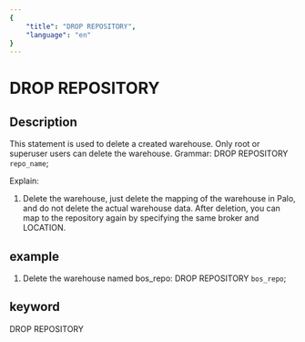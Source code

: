 ```yaml
---
{
    "title": "DROP REPOSITORY",
    "language": "en"
}
---
```


# DROP REPOSITORY
## Description
This statement is used to delete a created warehouse. Only root or superuser users can delete the warehouse.
Grammar:
DROP REPOSITORY `repo_name`;

Explain:
1. Delete the warehouse, just delete the mapping of the warehouse in Palo, and do not delete the actual warehouse data. After deletion, you can map to the repository again by specifying the same broker and LOCATION.

## example
1. Delete the warehouse named bos_repo:
DROP REPOSITORY `bos_repo`;

## keyword
DROP REPOSITORY
